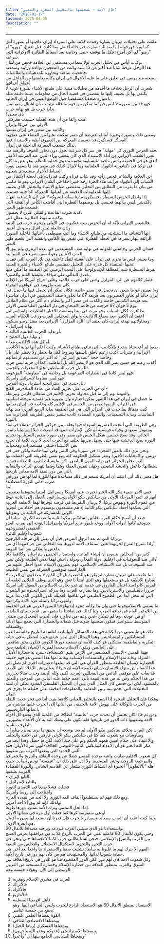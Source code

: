 ```yaml
---
title: "حال الأمة – تشخيصها بالتحليل المجرد والمعين"
date: "2020-01-17"
lastmod: 2025-04-05
description: ""
---
```

****

علقت على تحليلات مروان بشارة وفندت كلامه على استرداد إيران عافيتها أو بصورة أدق كما ورد في قوله إنها بعد الرد صارت في حالة أفضل مما كانت قبل اغتيال “زورو” أو “رمبو” لم أكن أمزح: فكل ما توقعته حصل وخاصة بعد اسقاط الطائرة الأوكرانية التي سرعته.  
وكدت أيأس من تحليل العرب لولا سماعي مصطفى ابن العلامة فحص من لبنان.  
هذا الرجل عرفته شابا منذ أكثر من 15 سنة وكنت من المعجبين بوالده ورايته وسمعته فأعجبت بنباهته وتجاوزه للمذهبيات والطائفيات.  
سمعته منذ يومين في تعليق على ما عليه الاحوال في إيران وكأنه يعايشها من الداخل من أعماق أعماقها  
شعرت أن الرجل بخلاف ما أقدمه من تحليلات مبنية على طبائع الأشياء بصورة كونية لا يكتفي بها بل يضيف إليها ما ينقصني في قضية الحال من معلومات عينية دقيقة مثله باعتباره صحفيا مستقصيا حول الوضع العيني في إيران الحالية.  
فهو قد بين بصورة لا لبس فيها ما يمكن من فهم ما قاله ترومب بأن اغتيال رمبو ليس بداية حرب بل هو نهاية حرب.  
بأي معنى؟  
كنت واثقا من أن هذه العملية حسمت معركتين:  
الاولى بين أمريكا وإيران.  
والثانية بين صفين في إيران نفسها.  
ومعنى ذلك وبصورة وجيزة أننا لو افترضنا أن مصر تمكنت نخبها من القضاء على عنجهية العسكر فستكون قد حسمت المعركة بين الديموقراطية والاستبداد فيها.  
بذلك حسمت المعركة الداخلية في إيران.  
فقد الحرس الثوري كل “مهابة” هي سر كل شرعية تحول دون تجاوز الخوف والرهبة منه.  
تحرر الشعب الإيراني من أداة الاستبداد الذي كان يتخفى وراء الدين عند المرشد الأعلى الذي هو في الحقيقة رئيس مافية مليشياوية تحميه بدعوى حماية النظام. وهو عين ما كان في تركيا في دكتاتورية أتاتورك العلمانية وما لايزال كذلك في مصر منذ ما يسمى بثورة الضباط الأحرار مستعبدي شعبهم.  
ابن العلامة والشاعر فحص رأيته وقد شاب قرناه وكنت قد رايته في لحظة الانتقال من الشباب إلى الكهولة فرأيت هذه المرة رجلا خبيرا حقا في الشأن الإيراني وهو ما مكنني من بيان ما يقرب من التطابق بين التحليل بمقتضى طبائع الاشياء والتحليل الذي يضيف إليها المعلومات الدقيقة عن أعيانها: المعركة الداخلية حسمت.  
إذا واصل الحرس السيطرة فسيكون مدينا ببقائه للشوكة لا غير لأن الشرعية انتهت بالكذبتين ليس بذاتهما فحسب بل بوصفهما القطرة التي أفاضت الكأس أو القشة التي قضمت ظهر البعير:  
كذبة ضرب القاعدة والقتلى الذين لا يحصون.  
وكذبة سقوط الطائرة بعطل فني.  
فالشعب الإيراني تأكد له أن الحرس بيت عنكبوت في الأولى ومجرم حرب في الثانية.  
وإذن فالعلة ليس اغيال رمبو بل أعمق.  
إنها اكتشاف ما استنتجته من طبائع الأشياء وما أثبته مصطفى بأعيانها: فاعلية الصورة الزائفة تنهار بسرعة في لحظة القطرة التي تفيض بها الكأس والقشة التي تقصم ظهر البعير.  
فقدان الحرس وخامنئي للمهابة هي نهاية صف المتشددين في بعده الرمزي ولم يبق إلا العنف الأعمى وهو أضعف شيء في السياسة.  
وما يعنيني ليس ما يجري في إيران على أهميته لثقل فاعليته في بلاد العرب التي فقدت نخبها المتنفذة كل قدرة على التحليل بمقتضى طبائع الأشياء والخبرة العينية:  
لفرط السيطرة شبه المطلقة للإيديولوجيا على البحث الرصين عن الحقيقة ما أمكن منها بفضل التعالي على مواقف مليشيا القلم والصورة.  
فصار كلامهم عن الرد المزلزل وحتى على حرب عالمية وعلى اخراج أمريكا من الإقليم كان شبه ملزومة في أفواههم البخراء.  
وما يعنيني هو ما ينبغي أن يحصل في مصر خاصة. فكان يمكن أن يحصل فيها ما حصل في إيران حاليا لو تجاوز المصريون بعد هزيمة 67 ما تجاوزه صف التحديثيين في إيران مباشرة بعد هزيمة الكذبتين خاصة والكذب في مصر أكبر والنظام دام أكثر من نظام الملالي.  
يوم 5 جوان 67 خرجت من قاعة الامتحان في دار العلمين العليا سنتي الأولى.  
تظاهرت ككل الشباب وحوصرت في بيتنا وسمعت الاخبار فانتظرت نهاية إسرائيل.  
اعتقد أن الكثير -بعد سماع الاكاذيب وابواق المحللين العرب ورعب الحكام العرب ومحاولاتهم تهدئة إيران-كان يعتقد أن “الرد المزلزل” الإيراني بعد مقتل رمبو سيكون:  
• نهاية إسرائيل  
• أو بداية الحرب العالمية الثالثة.  
• أو نهاية دول الخليج  
• أو كل هذه الأكاذيب معا.  
طبعا لم أعد شابا ينخدع بالأكاذيب التي تنافي طبائع الأشياء. وكنت أعلم أنها نهاية الأكاذيب الإيرانية وعنتريات أكذب زعيم ناطق باسمها ومروجا لكل ما يخطر ولا يخطر على بال وخاصة حجة “تصديق إسرائيل” له أكثر من تصديقهم لزعمائهم.  
أكذب زعيم هو حسن نصر الله الذي هو لا ينصر الله بل الباطنية، كما أن حزبه ليس حزب الله بل حزب الشياطين تجار المخدرات والجنس.  
فهو ليس كاذبا في انتصاراته المزعومة بل وخاصة في “مقاومته” المزعومة.  
فهو ليس مقاوما لإسرائيل وأمريكا  
بل جندي في استراتيجية استرداد دولة الفرس.  
أي في الحرب على تحرير العباد من عبادة العباد-رمز الفتح-  
والعودة بهم إلى ما قبل محاولة تحرير الإقليم في سلطان فارس وبيزنطة.  
ما حصل في إيران في هذا الشهر يمكن اعتباره وإن بصورة غير قصدية مرحلة اساسية في اقتراب الربيع العربي من الحسم في الإقليم كله وخاصة في إيران نفسها.  
كنت متفائلا بما حدث في الجزائر التي هي في الحقيقة بداية الربيع العربي منذ نهاية الثمانينات وبداية التسعينات. والثورة المضادة كادت تنتصر بنفس الطريقة الجزائرية ضد الثورة.  
وهي الطريقة التي أنتجت العشرية السوداء فيها بحلف بين حركيي الجزائر-عملاء فرنسا- وبتمويل سعودي وقيادة فرنسية لم تكن الإمارات حينها قد أصبحت ذيلا إسرائيليا بالقدر الحالي. وقد نصح حسنين هيكل الجيش في مصر وفي سوريا بنفس السيناريو: تجريم الثورة بضخ الدعشنة فيها حتى يسهل ضربها بحلف مع الغرب الذي لا يريد للأمة أن تخرج من الاستثناء فتبقى مستعمرات ومحميات.  
ونحن نرى ذلك بالعين المجردة في سوريا وفي اليمن وفي ليبيا خاصة ولكن حتى في تونس. والانتخابات الأخيرة وتعثر تشكيل الحكومة كله يتبع نفس الطريقة التي أفشلت بها الثورة فلي الجزائر في نهاية القرن الماضي. لكن مليشيات الثورة المضادة فقدت سلطانها: داعش والحشد الشعبي وجهان لنفس العملة وهما وضفا لتهديم التراث والمعالم التي من دون تفقد الأمة معاني تاريخها.  
هل معنى ذلك أني اعتقد أن أمريكا تسعم في ذلك مساعدة منها للثورة لما لها من دور في ضرب أداتي الثورة المضادة؟  
ابدا.  
ففي الأمر شيء مكر الله الخير اجبرت عليه أمريكا وإسرائيل. استراتيجيوهما يعتقدون أنهم قد أتموا المرحلة الأولى من سايكس بيكو الأولى ويسارعون الخطى إلى الثانية خوفا من عموم الثورة ونهوض تركيا. لا يريدان التفريط في فرصة توفرها لهما الانظمة العربية التي يحكمها أحفاد سايكس بيكو الثانية إذ هم مستعدون بوصفهم هم أحفاد من أنجزوا الاولى للمشاركة في الثانية بل وتمويلها.  
فبعد أن أصبح حكام العرب قابلين لسايكس بيكو الثانية والصفقة الكبرى -مثلما أن جدودهم كانوا أدوات الأولى ووعد بلفور-تريد أمريكا وإسرائيل التوجه إلى ضرب العدو الحقيقي لمشروعهم:  
شعوب الإقليم الثائرة  
وتركيا التي لم تعد الرجل المريض قبل أن تصل إلى مرحلة اللارجوع.  
أرادا بسرع التفرغ لحربهما على استئناف الأمة لدورها بعد التخلص من جرافتيهما أي من داعش والملالي بعد أتما المهمة.  
كثير من المحللين ينسون أن إنشاء القاعدة واستقدام الخميني متزامنان. وكلاهما كانا أداتي صد للسوفيات في الإقليم. دولة الملالي ودولة داعش لهما نفس الطبيعة ولكن ليس ضد السوفيات بل ضد الاستئناف الإسلامي. فهم يعتبرون الإسلام عدوا أخطر عليهم من الماركسية متوهمين المعركة من نفس الطبيعة.  
لما علقت على مروان بشارة لم يكن هو المقصود بل كل الذين لا يصدقون أن الغرب لا يصارع الأنظمة بل هو يستعملها وهو الذي أنشأ داعش وهو الذي يوظف الملالي لعلمه أن الفرس كانوا منذ اغتيال الفاروق في خدمة أي عدو يحارب الاسلام من المغول إلى امريكا مرورا بالصليبيين والاسترداديين. وما يصارعه الغرب وما يدركه استراتيجيوه هو الشعوب التي لم تتخل أبدا عن الطموح الطبيعي في ثقافتها العميقة للدور الكوني الذي بدأ عربيا وانتهى تركيا وتمثله عزة الامة وكرامتها.  
ما يسمى بالاسلاموفوبيا حتى وإن بدا وكأنه مجرد إيديولوجيا لليمين الغربي هو في الحقيقة من اللاوعي العام في ثقافة الغرب ولنا كذلك في ثقافتنا ما يشبهه من عدم نسيان الماضي او من عودته. وما لم نتمكن -نحن وهم-من تجاوزه فإن الحرب السجال بين ضفتي المتوسط ستتواصل فنكون ضحيتها جنوبه قبل شماله والحضارة التي يجمع بنيها أديانه وفلسفاته.  
ذلك هو ما يعنيني من الكتابة في هذه المسائل لأنها تابعة لفلسفة التاريخ وفلسفة الدين المتشابكتين والمتشاجنتين وهما المجال الذي ليس عندي غيره انشغل به في حياته الفكرية والعاطفية: مشكلي هو كيف للأمة أن تستعيد دورها الكوني فنكون بحق شاهدين على العالمين ويكون الإسلام محددا لمنزلة الإنسان الخليفة بحق.  
فهذا المعنى -الإنسان المستعمر في الأرض بقيم الاستخلاف-تنفرد به حضارة الأديان المنزلة وغاية تمها الإسلام والفلسفات الإنسانية وغاية تمها هذا المعنى هو فهم حقيقة الحضارة لإنسان الخليفة بمنظور القرآن هي التي قد تبتلعها حضارات اخرى لم تصل إلى هذا المقام من منزلة الإنسان بأديان طبيعية الإنسان فيها لا يتعالى عن الإخلاد إلى الأرض.  
قد يعاب علي موقفي اليائس من المحللين العرب. لكني ولله الحمد وجدت مثالا يحررني من هذا الحكم ومن ثم من هذه التهمة بأني أعمم حكما علته اليأس من الموجود والتعلق بالمنشود. لكن ابن فحص كان المثال الذي يبين أن التحليل الفلسفي المجرد يمكن أن تثبته التحليلات التي تجمع بينه وبين المعاينة والمعلومات الدقيقة على حقيقة ما يجري في إيران.  
وهكذا فإن التحليل المجرد إذا اشفع بالتحليق العياني كلاهما يثبت أننا في فجر جديد: النقلة من الحرب بالوكالة على نهوض الامة بالحمقى من أبنائها إلى الحرب عليها مباشرة من اعدائها التاريخينيين.  
ومن ثم فإذا كان يحتمل أن تحدث حرب “عالمية” انطلاقا من اقلمينا الذي يجمع كل أقوام الامة وشعوبها ذات الدور في تاريخها فقد تكون على وشك البداية لأن الأعداء يتصورون الظرف مناسبا.  
لكن الغرب بخلاف سايكس بيكو الأولى لم يعد بوسعه أن يحقق ما يريد بمجرد مناورات ومناوشات مع شعوب كما كنا في سايكس بيكو الأولى غارقين في الامية والتخلف والاعتماد على حكام اميين همهم الحكم ولو على جثة الامة. لكن ما حصل وهذا أيضا من مكر الله الخير هو أن الاعداد لسايكس الثانية-الفوضى الخلاقة-أنهى ثمرة الأولى. فقد ألغى الحدود التي وضعها الغرب بين شعوبها.  
كل شعوب الاقليم صارت واعية بوحدة المصير فضلا عن وحدة الثقافة والتاريخ والجغرافيا والمرجعية الروحية وحتى الفلسفية. ولا أدل على ذلك أن “عطسة” تونس أصابت جميع أهله “بالأنفلونزا” الخيرة أي النشاط الثوري بشعار ابي القاسم الشابي. والثورة المضادة العربية بشقيها:  
• التابع لإيران.  
• والتابع لإسرائيل  
فشلت فشلا ذريعا في التصدي للثورة  
واحتاجت إلى روسا وأمريكا  
ومع ذلك فهم لم يستطيعوا إيقاف المد الثوري ولا الحد من تمدده العارم.  
ولذلك فإنه لم يبق إلا أحد أمرين:  
إما الحل السلمي وترك الأمة تسترد دورها طوعا.  
أو هي ستفرضه كرها كما فعلت أول مرة في نشأتها الأولى.  
ولما كنت أعتقد أن الغرب سيعاند وسيبادر بالحرب فإن قدرنا أن نستعد لها بصورة أفضل من المرة الأولى.  
واستعدادنا هو الذي سيثني الغرب فيردعه ويرهبه مصداقا للأنفال 60.  
وحتى يكون للأنفال 60 فاعلية تغني عن الحرب بالردع فلا بد من مرافقتها بعرض الصلح بين الغرب والشرق الإسلامي. فنحن لسنا طالبي حرب لكننا لا نخشاها حتى ونحن في حرب التحرر والتحرير لاستكمال الاستقلال والتخلص من التبعية.  
المهم ألا نترك لهم ما غلبونا به سابقا: تشتيت صفنا والاستفراد بنا واحدا بعد آخر. هي حماية شعوبنا لذاتها. والمستهدف هم من كان لهم دور في تاريخ الأمة.  
وكل شعوب الامة كان لهم دور. لكن الدور المقصود هنا هو الدور في تاريخ العلاقة بين الشرق والغرب بمنظور العلاقة بين حضارة الإسلام وحضارة المسيحية من القرون الوسطى إلى الآن. وهؤلاء خمسة وهم:  
1. العرب في مشرق الإسلام ومغربه  
2. فالأتراك  
3. فالأكراد  
4. فالأمازيغ  
5. فأهل افريقيا المسلمة.  
الاستعداد بمنطق الأنفال 60 هو الاستعداد الرادع للحرب وليس الساعي إليها. وهو يجمع بين خمسة عناصر:  
1. القوة بمعناها العلمي التقني  
2. وبمعناها الاقتصادي الثقافي  
3. وبمعناها العسكري (رباط الخيل)  
4. وبمعناها الاستراتيجي (عدوكم وعدو الله وآخرون)  
5. وبمعناها السياسي الجامع بينها أي “وأعدوا”

###
